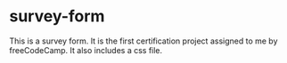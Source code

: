 # survey-form
This is a survey form. It is the first certification project assigned to me by freeCodeCamp. It also includes a css file.
